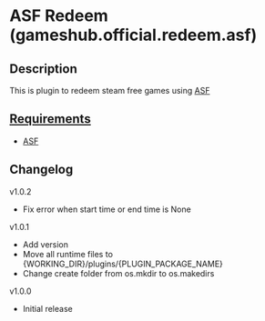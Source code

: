 # ASF Redeem (gameshub.official.redeem.asf)

## Description
This is plugin to redeem steam free games using [ASF](https://github.com/JustArchiNET/ArchiSteamFarm)

## [Requirements](requirements.txt)
- [ASF](https://github.com/JustArchiNET/ArchiSteamFarm)

## Changelog
v1.0.2
- Fix error when start time or end time is None

v1.0.1
- Add version
- Move all runtime files to {WORKING_DIR}/plugins/{PLUGIN_PACKAGE_NAME}
- Change create folder from os.mkdir to os.makedirs

v1.0.0
- Initial release
